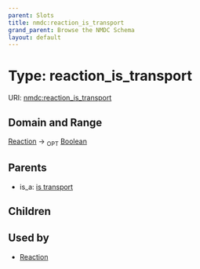 ```yaml
---
parent: Slots
title: nmdc:reaction_is_transport
grand_parent: Browse the NMDC Schema
layout: default
---
```


# Type: reaction_is_transport




URI: [nmdc:reaction_is_transport](https://microbiomedata/meta/reaction_is_transport)

## Domain and Range

[Reaction](Reaction.md) ->  <sub>OPT</sub> [Boolean](types/Boolean.md)

## Parents

 *  is_a: [is transport](is_transport.md)

## Children


## Used by

 * [Reaction](Reaction.md)
